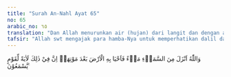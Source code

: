 ```yaml
---
title: "Surah An-Nahl Ayat 65"
no: 65
arabic_no: ٦٥
translation: "Dan Allah menurunkan air (hujan) dari langit dan dengan air itu dihidupkan-Nya bumi yang tadinya sudah mati. Sungguh, pada yang demikian itu benar-benar terdapat tanda-tanda (kebesaran Allah) bagi orang-orang yang mendengarkan (pelajaran)."
tafsir: "Allah swt mengajak para hamba-Nya untuk memperhatikan dalil dan bukti yang menunjukkan kebenaran bahwa Allah swt itu Maha Esa dan Dialah yang berhak dipertuhan dan pantas disembah. Dalam hal ini, Allah menjelaskan bahwa Dialah yang menurunkan hujan dari langit, yang dibutuhkan berbagai macam tanaman di permukaan bumi. Andaikan tidak ada hujan, tentulah bumi itu menjadi kering, tandus, dan tak mungkin ditumbuhi oleh tanam-tanaman dan rerumputan.\n\nHal itu menunjukkan bahwa Allah berkuasa menghidupkan tanah dan menyuburkannya setelah tidak adanya tanda-tanda kehidupan. Orang-orang yang memperhatikan kejadian itu tentu akan melihat bukti-bukti yang jelas dan tanda yang pasti tentang adanya Allah Yang Mahakuasa. Hal ini hanya dapat dipahami oleh orang yang mau mendengarkan penjelasan Allah, memperhatikan dan memikirkan tanda-tanda keesaan-Nya. Hal itu terkadang dapat dilakukan dengan penelitian secara langsung atau mendengarkan dan memahami pengalaman-pengalaman atau hasil penelitian orang lain dengan sebaik-baiknya."
---
```

وَاللّٰهُ اَنْزَلَ مِنَ السَّمَاۤءِ مَاۤءً فَاَحْيَا بِهِ الْاَرْضَ بَعْدَ مَوْتِهَاۗ اِنَّ فِيْ ذٰلِكَ لَاٰيَةً لِّقَوْمٍ يَّسْمَعُوْنَ ࣖ 